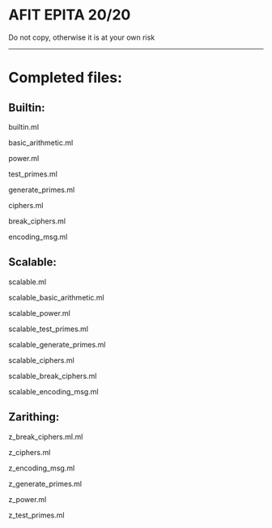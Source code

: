 # AFIT EPITA 20/20

Do not copy, otherwise it is at your own risk

-----------------------------------------------------


# Completed files:

## Builtin:
builtin.ml

basic_arithmetic.ml

power.ml

test_primes.ml

generate_primes.ml

ciphers.ml

break_ciphers.ml

encoding_msg.ml

## Scalable:
scalable.ml

scalable_basic_arithmetic.ml

scalable_power.ml

scalable_test_primes.ml

scalable_generate_primes.ml

scalable_ciphers.ml

scalable_break_ciphers.ml

scalable_encoding_msg.ml

## Zarithing:
z_break_ciphers.ml.ml

z_ciphers.ml

z_encoding_msg.ml

z_generate_primes.ml

z_power.ml

z_test_primes.ml